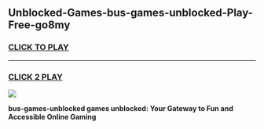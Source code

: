 
## Unblocked-Games-bus-games-unblocked-Play-Free-go8my
<h3>
<a href="https://premium76.site?title=bus-games-unblocked&ref=23A">CLICK TO PLAY</a></h3>
<hr>

<h3>
<a href="https://premium76.site?title=bus-games-unblocked&ref=23A">CLICK 2 PLAY</a>
  
</h3>

<a href="https://premium76.site?title=bus-games-unblocked&ref=23A"><img src="https://clearcache.store/games.png"></a>


**bus-games-unblocked games unblocked: Your Gateway to Fun and Accessible Online Gaming**
